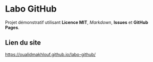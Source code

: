 # Labo GitHub

Projet démonstratif utilisant **Licence MIT**, *Markdown*, **Issues** et **GitHub Pages**.

## Lien du site
https://oualidmakhlouf.github.io/labo-github/

